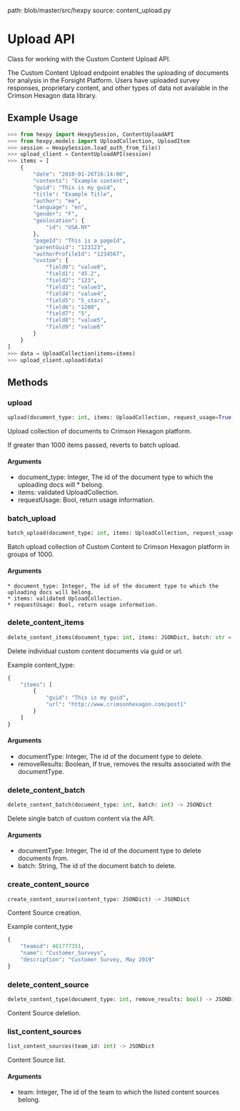 path: blob/master/src/hexpy
source: content_upload.py

Upload API
=========

Class for working with the Custom Content Upload API.

The Custom Content Upload endpoint enables the uploading of documents for analysis in the Forsight Platform.
Users have uploaded survey responses, proprietary content, and other types of data not available in the Crimson Hexagon data library.

## Example Usage

```python
>>> from hexpy import HexpySession, ContentUploadAPI
>>> from hexpy.models import UploadCollection, UploadItem
>>> session = HexpySession.load_auth_from_file()
>>> upload_client = ContentUploadAPI(session)
>>> items = [
    {
        "date": "2010-01-26T16:14:00",
        "contents": "Example content",
        "guid": "This is my guid",
        "title": "Example Title",
        "author": "me",
        "language": "en",
        "gender": "F",
        "geolocation": {
            "id": "USA.NY"
        },
        "pageId": "This is a pageId",
        "parentGuid": "123123",
        "authorProfileId": "1234567",
        "custom": {
            "field0": "value0",
            "field1": "45.2",
            "field2": "123",
            "field3": "value3",
            "field4": "value4",
            "field5": "5_stars",
            "field6": "1200",
            "field7": "5",
            "field8": "value5",
            "field9": "value6"
        }
    }
]
>>> data = UploadCollection(items=items)
>>> upload_client.upload(data)
```
## Methods

### upload
```python
upload(document_type: int, items: UploadCollection, request_usage=True) -> JSONDict
```
Upload collection of documents to Crimson Hexagon platform.

If greater than 1000 items passed, reverts to batch upload.

#### Arguments
* document_type: Integer, The id of the document type to which the uploading docs will * belong.
* items: validated UploadCollection.
* requestUsage: Bool, return usage information.

### batch_upload
```python
batch_upload(document_type: int, items: UploadCollection, request_usage=True) -> JSONDict
```
Batch upload collection of Custom Content to Crimson Hexagon platform in groups of 1000.

#### Arguments
    * document_type: Integer, The id of the document type to which the uploading docs will belong.
    * items: validated UploadCollection.
    * requestUsage: Bool, return usage information.

### delete_content_items
```python
delete_content_items(document_type: int, items: JSONDict, batch: str = None) -> JSONDict:
```
Delete individual custom content documents via guid or url.

Example content_type:
```python
{
    "items": [
        {
            "guid": "This is my guid",
            "url": "http://www.crimsonhexagon.com/post1"
        }
    ]
}
```

#### Arguments
* documentType: Integer, The id of the document type to delete.
* removeResults: Boolean, If true, removes the results associated with the documentType.

### delete_content_batch
```python
delete_content_batch(document_type: int, batch: int) -> JSONDict
```
Delete single batch of custom content via the API.

#### Arguments
* documentType: Integer, The id of the document type to delete documents from.
* batch: String, The id of the document batch to delete.

### create_content_source
```python
create_content_source(content_type: JSONDict) -> JSONDict
```
Content Source creation.

Example content_type
```python
{
    "teamid": 461777351,
    "name": "Customer_Surveys",
    "description": "Customer Survey, May 2019"
}
```

### delete_content_source
```python
delete_content_type(document_type: int, remove_results: bool) -> JSONDict
```
Content Source deletion.

### list_content_sources
```python
list_content_sources(team_id: int) -> JSONDict
```
Content Source list.

#### Arguments
* team: Integer, The id of the team to which the listed content sources belong.